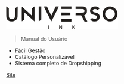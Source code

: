 <!-- _coverpage.md -->

![logo](_media/logo.svg)
> Manual do Usuário

- Fácil Gestão
- Catálogo Personalizável
- Sistema completo de Dropshipping

[Site](https://universoink.com.br) 
